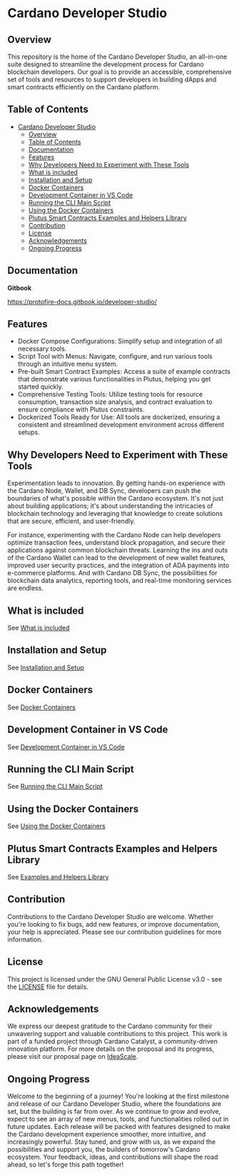 # Cardano Developer Studio

## Overview

This repository is the home of the Cardano Developer Studio, an all-in-one suite
designed to streamline the development process for Cardano blockchain
developers. Our goal is to provide an accessible, comprehensive set of tools and
resources to support developers in building dApps and smart contracts
efficiently on the Cardano platform.

## Table of Contents

- [Cardano Developer Studio](#cardano-developer-studio)
  - [Overview](#overview)
  - [Table of Contents](#table-of-contents)
  - [Documentation](#documentation)
  - [Features](#features)
  - [Why Developers Need to Experiment with These Tools](#why-developers-need-to-experiment-with-these-tools)
  - [What is included](#what-is-included)
  - [Installation and Setup](#installation-and-setup)
  - [Docker Containers](#docker-containers)
  - [Development Container in VS Code](#development-container-in-vs-code)
  - [Running the CLI Main Script](#running-the-cli-main-script)
  - [Using the Docker Containers](#using-the-docker-containers)
  - [Plutus Smart Contracts Examples and Helpers Library](#plutus-smart-contracts-examples-and-helpers-library)
  - [Contribution](#contribution)
  - [License](#license)
  - [Acknowledgements](#acknowledgements)
  - [Ongoing Progress](#ongoing-progress)

## Documentation

**Gitbook**

https://protofire-docs.gitbook.io/developer-studio/

## Features

- Docker Compose Configurations: Simplify setup and integration of all necessary
  tools.
- Script Tool with Menus: Navigate, configure, and run various tools through an
  intuitive menu system.
- Pre-built Smart Contract Examples: Access a suite of example contracts that
  demonstrate various functionalities in Plutus, helping you get started
  quickly.
- Comprehensive Testing Tools: Utilize testing tools for resource consumption,
  transaction size analysis, and contract evaluation to ensure compliance with
  Plutus constraints.
- Dockerized Tools Ready for Use: All tools are dockerized, ensuring a
  consistent and streamlined development environment across different setups.

## Why Developers Need to Experiment with These Tools

Experimentation leads to innovation. By getting hands-on experience with the Cardano Node, Wallet, and DB Sync, developers can push the boundaries of what's possible within the Cardano ecosystem. It's not just about building applications; it's about understanding the intricacies of blockchain technology and leveraging that knowledge to create solutions that are secure, efficient, and user-friendly.

For instance, experimenting with the Cardano Node can help developers optimize transaction fees, understand block propagation, and secure their applications against common blockchain threats. Learning the ins and outs of the Cardano Wallet can lead to the development of new wallet features, improved user security practices, and the integration of ADA payments into e-commerce platforms. And with Cardano DB Sync, the possibilities for blockchain data analytics, reporting tools, and real-time monitoring services are endless.

## What is included

See [What is included](./docs/README_INCLUDED.md)

## Installation and Setup

See [Installation and Setup](./docs/README_INSTALLATION.md)

## Docker Containers

See [Docker Containers](./docs/README_DOCKER.md)

## Development Container in VS Code

See [Development Container in VS Code](./docs/README_VSCODE.md)

## Running the CLI Main Script

See [Running the CLI Main Script](./docs/README_SCRIPT.md)

## Using the Docker Containers

See [Using the Docker Containers](./docs/README_CONTAINERS.md)

## Plutus Smart Contracts Examples and Helpers Library

See  [Examples and Helpers Library](./examples/README.md)

## Contribution

Contributions to the Cardano Developer Studio are welcome. Whether you're
looking to fix bugs, add new features, or improve documentation, your help is
appreciated. Please see our contribution guidelines for more information.

## License

This project is licensed under the GNU General Public License v3.0 - see the
[LICENSE](LICENSE) file for details.

## Acknowledgements

We express our deepest gratitude to the Cardano community for their unwavering
support and valuable contributions to this project. This work is part of a
funded project through Cardano Catalyst, a community-driven innovation platform.
For more details on the proposal and its progress, please visit our proposal
page on [IdeaScale](https://cardano.ideascale.com/c/idea/110047).

## Ongoing Progress

Welcome to the beginning of a journey! You're looking at the first milestone and
release of our Cardano Developer Studio, where the foundations are set, but the
building is far from over. As we continue to grow and evolve, expect to see an
array of new menus, tools, and functionalities rolled out in future updates.
Each release will be packed with features designed to make the Cardano
development experience smoother, more intuitive, and increasingly powerful. Stay
tuned, and grow with us, as we expand the possibilities and support you, the
builders of tomorrow's Cardano ecosystem. Your feedback, ideas, and
contributions will shape the road ahead, so let's forge this path together!
